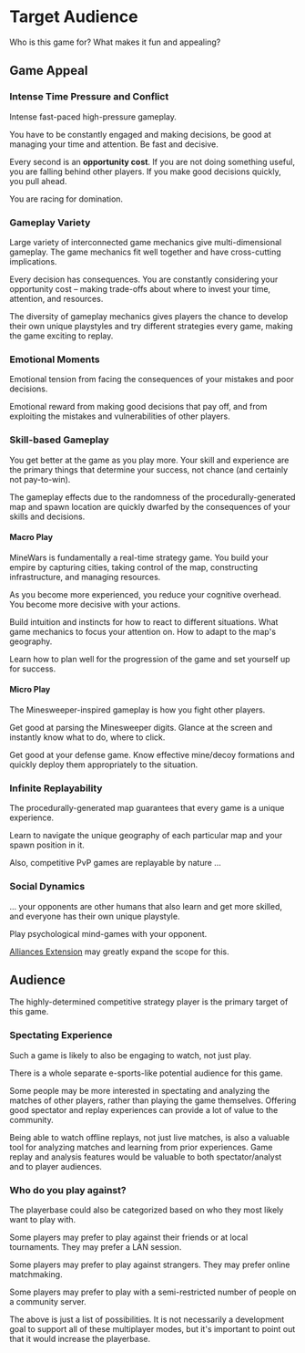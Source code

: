 # Target Audience

Who is this game for? What makes it fun and appealing?

## Game Appeal

### Intense Time Pressure and Conflict

Intense fast-paced high-pressure gameplay.

You have to be constantly engaged and making decisions, be good at managing
your time and attention. Be fast and decisive.

Every second is an **opportunity cost**. If you are not doing something useful,
you are falling behind other players. If you make good decisions quickly,
you pull ahead.

You are racing for domination.

### Gameplay Variety

Large variety of interconnected game mechanics give multi-dimensional gameplay.
The game mechanics fit well together and have cross-cutting implications.

Every decision has consequences. You are constantly considering your
opportunity cost – making trade-offs about where to invest your time,
attention, and resources.

The diversity of gameplay mechanics gives players the chance to develop their
own unique playstyles and try different strategies every game, making the
game exciting to replay.

### Emotional Moments
 
Emotional tension from facing the consequences of your mistakes and poor
decisions.

Emotional reward from making good decisions that pay off, and from exploiting
the mistakes and vulnerabilities of other players.

### Skill-based Gameplay

You get better at the game as you play more. Your skill and experience are
the primary things that determine your success, not chance (and certainly
not pay-to-win).

The gameplay effects due to the randomness of the procedurally-generated map
and spawn location are quickly dwarfed by the consequences of your skills
and decisions.

#### Macro Play

MineWars is fundamentally a real-time strategy game. You build your empire by
capturing cities, taking control of the map, constructing infrastructure, and
managing resources.

As you become more experienced, you reduce your cognitive overhead. You
become more decisive with your actions.

Build intuition and instincts for how to react to different situations. What
game mechanics to focus your attention on. How to adapt to the map's geography.

Learn how to plan well for the progression of the game and set yourself up
for success.

#### Micro Play

The Minesweeper-inspired gameplay is how you fight other players.

Get good at parsing the Minesweeper digits. Glance at the screen and instantly
know what to do, where to click.

Get good at your defense game. Know effective mine/decoy formations and quickly
deploy them appropriately to the situation.

### Infinite Replayability

The procedurally-generated map guarantees that every game is a unique
experience.

Learn to navigate the unique geography of each particular map and your spawn
position in it.

Also, competitive PvP games are replayable by nature …

### Social Dynamics

… your opponents are other humans that also learn and get more skilled,
and everyone has their own unique playstyle.

Play psychological mind-games with your opponent.

[Alliances Extension](/ideas.md#alliances) may greatly expand the scope for this.

## Audience

The highly-determined competitive strategy player is the primary target of this game.

### Spectating Experience

Such a game is likely to also be engaging to watch, not just play.

There is a whole separate e-sports-like potential audience for this game.

Some people may be more interested in spectating and analyzing the matches of
other players, rather than playing the game themselves. Offering good
spectator and replay experiences can provide a lot of value to the community.

Being able to watch offline replays, not just live matches, is also a valuable
tool for analyzing matches and learning from prior experiences. Game replay
and analysis features would be valuable to both spectator/analyst and to
player audiences.

### Who do you play against?

The playerbase could also be categorized based on who they most likely want to play with.

Some players may prefer to play against their friends or at local tournaments. They may prefer a LAN session.

Some players may prefer to play against strangers. They may prefer online matchmaking.

Some players may prefer to play with a semi-restricted number of people on a community server.

The above is just a list of possibilities. It is not necessarily a development
goal to support all of these multiplayer modes, but it's important to point
out that it would increase the playerbase.
